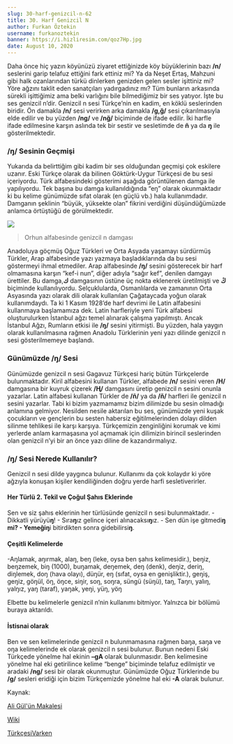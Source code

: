 ```yaml
---
slug: 30-harf-genizcil-n-62
title: 30. Harf Genizcil N
author: Furkan Öztekin
username: furkanoztekin
banner: https://i.hizliresim.com/qoz7Hp.jpg
date: August 10, 2020
---
```


Daha önce hiç yazın köyünüzü ziyaret ettiğinizde köy büyüklerinin bazı **/n/** seslerini garip telafuz ettiğini fark ettiniz mi? Ya da Neşet Ertaş, Mahzuni gibi halk ozanlarından türkü dinlerken genizden gelen sesler işittiniz mi? Yöre ağzını taklit eden sanatçıları yadırgadınız mı? Tüm bunların arkasında sürekli işittiğimiz ama belki varlığını bile bilmediğimiz bir ses yatıyor. İşte bu ses genizcil n’dir. Genizcil n sesi Türkçe’nin en kadim, en köklü seslerinden biridir. Ön damakla **/n/** sesi verirken arka damakla **/g,ğ/** sesi çıkarılmasıyla elde edilir ve bu yüzden **/ng/** ve **/nğ/** biçiminde de ifade edilir. İki harfle ifade edilmesine karşın aslında tek bir sestir ve sesletimde de **ñ** ya da **ŋ** ile gösterilmektedir.

### /ŋ/ Sesinin Geçmişi
Yukarıda da belirttiğim gibi kadim bir ses olduğundan geçmişi çok eskilere uzanır. Eski Türkçe olarak da bilinen Göktürk-Uygur Türkçesi de bu sesi içeriyordu. Türk alfabesindeki gösterimi aşağıda görüntülenen damga ile yapılıyordu. Tek başına bu damga kullanıldığında “eŋ” olarak okunmaktadır ki bu kelime günümüzde sıfat olarak (en güçlü vb.) hala kullanımdadır. Damganın şeklinin “büyük, yüksekte olan” fikrini verdiğini düşündüğümüzde anlamca örtüştüğü de görülmektedir.

![](https://upload.wikimedia.org/wikipedia/commons/1/1d/Old_turkic_letter_NG.png)

>Orhun alfabesinde genizcil n damgası

Anadoluya göçmüş Oğuz Türkleri ve Orta Asyada yaşamayı sürdürmüş Türkler, Arap alfabesinde yazı yazmaya başladıklarında da bu sesi göstermeyi ihmal etmediler. Arap alfabesinde **/ŋ/** sesini gösterecek bir harf olmamasına karşın “kef-i nun”, diğer adıyla “sağır kef”, denilen damgayı ürettiler. Bu damga,**ك** damgasının üstüne üç nokta eklenerek üretilmişti ve **ڭ** biçiminde kullanılıyordu. Selçuklularda, Osmanlılarda ve zamanının Orta Asyasında yazı olarak dili olarak kullanılan Çağataycada yoğun olarak kullanımdaydı. Ta ki 1 Kasım 1928’de harf devrimi ile Latin alfabesini kullanmaya başlamamıza dek. Latin harfleriyle yeni Türk alfabesi oluşturulurken İstanbul ağzı temel alınarak çalışma yapılmıştı. Ancak İstanbul Ağzı, Rumların etkisi ile **/ŋ/** sesini yitirmişti. Bu yüzden, hala yaygın olarak kullanılmasına rağmen Anadolu Türklerinin yeni yazı dilinde genizcil n sesi gösterilmemeye başlandı.

### Günümüzde /ŋ/ Sesi
Günümüzde genizcil n sesi Gagavuz Türkçesi hariç bütün Türkçelerde bulunmaktadır. Kiril alfabesini kullanan Türkler, alfabede **/n/** sesini veren **/Н/** damgasına bir kuyruk çizerek **/Ң/** damgasını üretip genizcil n sesini onunla yazarlar. Latin alfabesi kullanan Türkler de **/ñ/** ya da **/ň/** harfleri ile genizcil n sesini yazarlar. Tabi ki bizim yazmamamız bizim dilimizde bu sesin olmadığı anlamına gelmiyor. Nesilden nesile aktarılan bu ses, günümüzde yeni kuşak çocukların ve gençlerin bu sesten habersiz eğitilmelerinden dolayı dilden silinme tehlikesi ile karşı karşıya. Türkçemizin zenginliğini korumak ve kimi yerlerde anlam karmaşasına yol açmamak için dilimizin birincil seslerinden olan genizcil n’yi bir an önce yazı diline de kazandırmalıyız.

### /ŋ/ Sesi Nerede Kullanılır?
Genizcil n sesi dilde yaygınca bulunur. Kullanımı da çok kolaydır ki yöre ağzıyla konuşan kişiler kendiliğinden doğru yerde harfi sesletiverirler.

#### Her Türlü 2. Tekil ve Çoğul Şahıs Eklerinde
Sen ve siz şahıs eklerinin her türlüsünde genizcil n sesi bulunmaktadır. - Dikkatli yürüyü**ŋ**! - Sıra**ŋ**ız gelince içeri alınacaksı**ŋ**ız. - Sen dün işe gitmedi**ŋ **mi? - Yemeği**ŋ**i bitirdikten sonra gidebilirsi**ŋ**.

#### Çeşitli Kelimelerde
-Aŋlamak, aŋırmak, alaŋ, beŋ (leke, oysa ben şahıs kelimesidir.), beŋiz, beŋzemek, biŋ (1000), buŋamak, deŋemek, deŋ (denk), deŋiz, deriŋ, diŋlemek, doŋ (hava olayı), düŋür, eŋ (sıfat, oysa en genişliktir.), geŋiş, geŋiz, göŋül, öŋ, öŋce, siŋir, soŋ, soŋra, süngü (süŋü), taŋ, Taŋrı, yalıŋ, yalŋız, yaŋ (taraf), yaŋak, yeŋi, yüŋ, yöŋ

Elbette bu kelimelerle genizcil n’nin kullanımı bitmiyor. Yalnızca bir bölümü buraya aktarıldı.

#### İstisnai olarak
Ben ve sen kelimelerinde genizcil n bulunmamasına rağmen baŋa, saŋa ve oŋa kelimelerinde ek olarak genizcil n sesi bulunur. Bunun nedeni Eski Türkçede yönelme hal ekinin **–gA** olarak bulunmasıdır. Ben kelimesine yönelme hal eki getirilince kelime “benge” biçiminde telafuz edilmiştir ve aradaki **/ng/** sesi bir olarak okunmuştur. Günümüzde Oğuz Türklerinde bu **/g/** sesleri eridiği için bizim Türkçemizde yönelme hal eki **-A** olarak bulunur.

Kaynak:

[Ali Gül'ün Makalesi](https://dergipark.org.tr/tr/download/article-file/157175)

[Wiki](https://tr.wikipedia.org/wiki/Artdamaks%C4%B1l_genizsil_%C3%BCns%C3%BCz)

[TürkçesiVarken](https://turkcesivarken.com/30-damga-n-genizcil-n-sesi/)